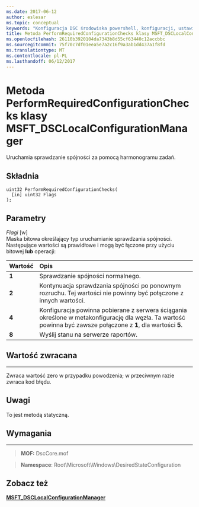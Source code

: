 ```yaml
---
ms.date: 2017-06-12
author: eslesar
ms.topic: conceptual
keywords: "Konfiguracja DSC środowiska powershell, konfiguracji, ustawienia"
title: Metoda PerformRequiredConfigurationChecks klasy MSFT_DSCLocalConfigurationManager
ms.openlocfilehash: 26110b3920104da7343b8d55cf63440c12accbbc
ms.sourcegitcommit: 75f70c7df01eea5e7a2c16f9a3ab1dd437a1f8fd
ms.translationtype: MT
ms.contentlocale: pl-PL
ms.lasthandoff: 06/12/2017
---
```

# <a name="performrequiredconfigurationchecks-method-of-the-msftdsclocalconfigurationmanager-class"></a>Metoda PerformRequiredConfigurationChecks klasy MSFT_DSCLocalConfigurationManager

Uruchamia sprawdzanie spójności za pomocą harmonogramu zadań.

<a name="syntax"></a>Składnia
------

```mof
uint32 PerformRequiredConfigurationChecks(
  [in] uint32 Flags
);
```

<a name="parameters"></a>Parametry
----------

*Flagi* \[w\]  
Maska bitowa określający typ uruchamianie sprawdzania spójności. Następujące wartości są prawidłowe i mogą być łączone przy użyciu bitowej **lub** operacji:

|Wartość |Opis |
|:--- |:---|
|**1** | Sprawdzanie spójności normalnego. |
|**2** | Kontynuacja sprawdzania spójności po ponownym rozruchu. Tej wartości nie powinny być połączone z innych wartości. |
|**4** | Konfiguracja powinna pobierane z serwera ściągania określone w metakonfigurację dla węzła. Ta wartość powinna być zawsze połączone z **1**, dla wartości **5**. |
|**8** | Wyślij stanu na serwerze raportów. |

## <a name="return-value"></a>Wartość zwracana
------------

Zwraca wartość zero w przypadku powodzenia; w przeciwnym razie zwraca kod błędu.

## <a name="remarks"></a>Uwagi

To jest metodą statyczną.

## <a name="requirements"></a>Wymagania
------------
>**MOF:** DscCore.mof

>**Namespace**: Root\Microsoft\Windows\DesiredStateConfiguration


## <a name="see-also"></a>Zobacz też


[**MSFT_DSCLocalConfigurationManager**](msft-dsclocalconfigurationmanager.md)


 

 




